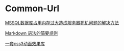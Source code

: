 # Common-Url

[MSSQL数据库占用内存过大造成服务器死机问题的解决方法](http://www.jb51.net/article/39558.htm)

[Markdown 语法的简要规则](http://www.jianshu.com/p/1e402922ee32)

[一套css3动画效果库](https://www.awesomes.cn/repo/daneden/animate-css)
